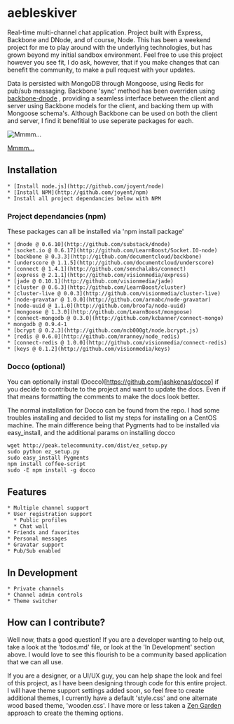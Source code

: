 # aebleskiver

Real-time multi-channel chat application. Project built with Express, Backbone and DNode,
and of course, Node.  This has been a weekend project for me to play around with the underlying 
technologies, but has grown beyond my initial sandbox environment.  Feel free to use this 
project however you see fit, I do ask, however, that if you make changes that can benefit the 
community, to make a pull request with your updates.
 
Data is persisted with MongoDB through Mongoose, using Redis for pub/sub messaging.  Backbone 
'sync' method has been overriden using [backbone-dnode](http://github.com/sorensen/backbone-dnode) ,
providing a seamless interface between the client and server using Backbone models for the client, 
and backing them up with Mongoose schema's.  Although Backbone can be used on both the client and 
server, I find it benefitial to use seperate packages for each.

![Mmmm...](http://upload.wikimedia.org/wikipedia/commons/0/04/Aebleskiver.jpg)

[Mmmm...](http://en.wikipedia.org/wiki/%C3%86bleskiver)

## Installation

    * [Install node.js](http://github.com/joyent/node)
    * [Install NPM](http://github.com/joyent/npm)
    * Install all project dependancies below with NPM

### Project dependancies (npm)

These packages can all be installed via 'npm install package'

    * [dnode @ 0.6.10](http://github.com/substack/dnode)
    * [socket.io @ 0.6.17](http://github.com/LearnBoost/Socket.IO-node)
    * [backbone @ 0.3.3](http://github.com/documentcloud/backbone)
    * [underscore @ 1.1.5](http://github.com/documentcloud/underscore)
    * [connect @ 1.4.1](http://github.com/senchalabs/connect)
    * [express @ 2.1.1](http://github.com/visionmedia/express)
    * [jade @ 0.10.1](http://github.com/visionmedia/jade)
    * [cluster @ 0.6.3](http://github.com/LearnBoost/cluster)
    * [cluster-live @ 0.0.3](http://github.com/visionmedia/cluster-live)
    * [node-gravatar @ 1.0.0](http://github.com/arnabc/node-gravatar)
    * [node-uuid @ 1.1.0](http://github.com/broofa/node-uuid)
    * [mongoose @ 1.3.0](http://github.com/LearnBoost/mongoose)
    * [connect-mongodb @ 0.3.0](http://github.com/kcbanner/connect-mongo)
    * mongodb @ 0.9.4-1
    * [bcrypt @ 0.2.3](http://github.com/ncb000gt/node.bcrypt.js)
    * [redis @ 0.6.0](http://github.com/mranney/node_redis)
    * [connect-redis @ 1.0.0](http://github.com/visionmedia/connect-redis)
    * [keys @ 0.1.2](http://github.com/visionmedia/keys)

### Docco (optional)

You can optionally install (Docco)[https://github.com/jashkenas/docco] if you decide
to contribute to the project and want to update the docs. Even if that means formatting
the comments to make the docs look better.

The normal installation for Docco can be found from the repo. I had some troubles installing 
and decided to list my steps for installing on a CentOS machine. The main difference being 
that Pygments had to be installed via easy_install, and the additional params on installing docco

    wget http://peak.telecommunity.com/dist/ez_setup.py
    sudo python ez_setup.py
    sudo easy_install Pygments
    npm install coffee-script
    sudo -E npm install -g docco

## Features

    * Multiple channel support
    * User registration support
      * Public profiles
      * Chat wall
    * Friends and favorites
    * Personal messages
    * Gravatar support
    * Pub/Sub enabled
    
## In Development

    * Private channels
    * Channel admin controls
    * Theme switcher

## How can I contribute?

Well now, thats a good question! If you are a developer wanting to help out, take a look
at the 'todos.md' file, or look at the 'In Development' section above.  I would love to see 
this flourish to be a community based application that we can all use.

If you are a designer, or a UI/UX guy, you can help shape the look and feel of this project, 
as I have been designing through code for this entire project.  I will have theme support settings 
added soon, so feel free to create additional themes, I currently have a default 'style.css' and 
one alternate wood based theme, 'wooden.css'.  I have more or less taken a [Zen Garden](http://www.csszengarden.com/)
approach to create the theming options.


